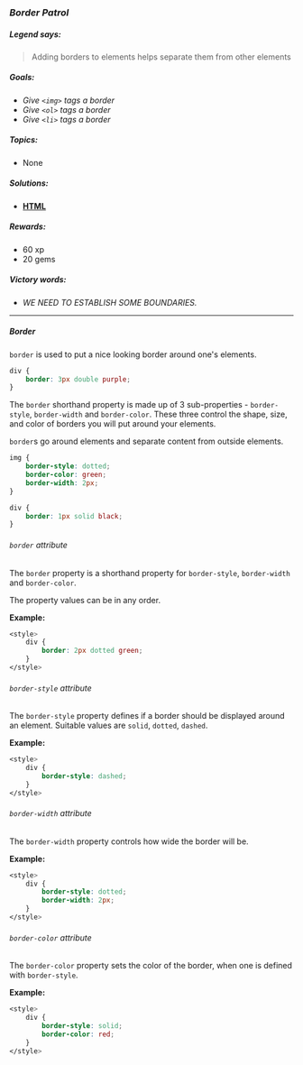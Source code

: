 ### _Border Patrol_

##### _Legend says:_
> Adding borders to elements helps separate them from other elements

##### _Goals:_
+ _Give `<img>` tags a border_
+ _Give `<ol>` tags a border_
+ _Give `<li>` tags a border_

##### _Topics:_
+ None

##### _Solutions:_
+ **[HTML](Border_Patrol.html)**

##### _Rewards:_
+ 60  xp
+ 20 gems

##### _Victory words:_
+ _WE NEED TO ESTABLISH SOME BOUNDARIES._

___

##### _Border_

`border` is used to put a nice looking border around one's elements.

```css
div {
    border: 3px double purple;
}
```

The `border` shorthand property is made up of 3 sub-properties - `border-style`, `border-width` and `border-color`. These three control the shape, size, and color of borders you will put around your elements.

`border`s go around elements and separate content from outside elements.

```css
img {
    border-style: dotted;
    border-color: green;
    border-width: 2px;
}

div {
    border: 1px solid black;
}
```

###### _`border` attribute_

The `border` property is a shorthand property for `border-style`, `border-width` and `border-color`.

The property values can be in any order.

**Example:**

```css
<style>
    div {
        border: 2px dotted green;
    }
</style>
```

###### _`border-style` attribute_

The `border-style` property defines if a border should be displayed around an element. Suitable values are `solid`, `dotted`, `dashed`.

**Example:**

```css
<style>
    div {
        border-style: dashed;
    }
</style>
```

###### _`border-width` attribute_

The `border-width` property controls how wide the border will be.

**Example:**

```css
<style>
    div {
        border-style: dotted;
        border-width: 2px;
    }
</style>
```

###### _`border-color` attribute_

The `border-color` property sets the color of the border, when one is defined with `border-style`.

**Example:**

```css
<style>
    div {
        border-style: solid;
        border-color: red;
    }
</style>
```
